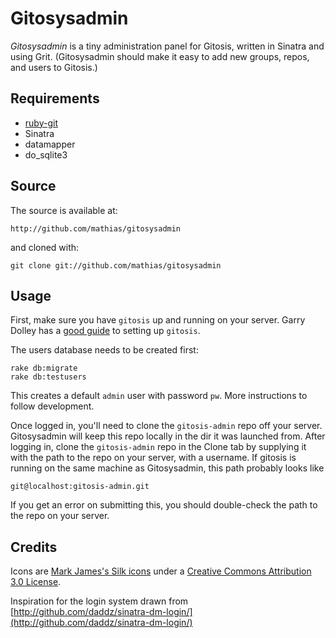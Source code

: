 Gitosysadmin
====

*Gitosysadmin* is a tiny administration panel for Gitosis, written in Sinatra and using Grit. (Gitosysadmin should make it easy to add new groups, repos, and users to Gitosis.)

## Requirements #############################################################

* [ruby-git](http://github.com/schacon/ruby-git) 
* Sinatra
* datamapper 
* do_sqlite3

## Source ###################################################################

The source is available at:

	http://github.com/mathias/gitosysadmin

and cloned with:

	git clone git://github.com/mathias/gitosysadmin
	
## Usage ####################################################################

First, make sure you have `gitosis` up and running on your server. Garry Dolley has a [good guide](http://scie.nti.st/2007/11/14/hosting-git-repositories-the-easy-and-secure-way) to setting up `gitosis`.

The users database needs to be created first:
  
	rake db:migrate
	rake db:testusers



This creates a default `admin` user with password `pw`. More instructions to follow development.

Once logged in, you'll need to clone the `gitosis-admin` repo off your server. Gitosysadmin will keep this repo locally in the dir it was launched from. After logging in, clone the `gitosis-admin` repo in the Clone tab by supplying it with the path to the repo on your server, with a username. If gitosis is running on the same machine as Gitosysadmin, this path probably looks like

	git@localhost:gitosis-admin.git

If you get an error on submitting this, you should double-check the path to the repo on your server.

## Credits ##################################################################

Icons are [Mark James's Silk icons](http://www.famfamfam.com/lab/icons/silk/) under a [Creative Commons Attribution 3.0 License](http://creativecommons.org/licenses/by/2.5/).

Inspiration for the login system drawn from  [http://github.com/daddz/sinatra-dm-login/](http://github.com/daddz/sinatra-dm-login/)